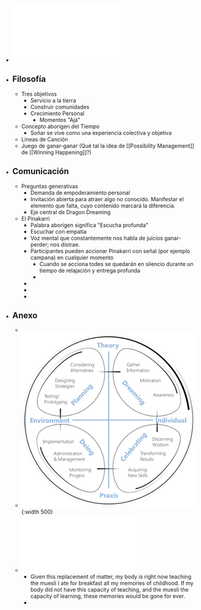 - ![DragonDreaming_eBook_spanish_V02.09.pdf](../assets/DragonDreaming_eBook_spanish_V02.09_1659066669651_0.pdf)
- ## Filosofía
	- Tres objetivos
		- Servicio a la tierra
		- Construir comunidades
		- Crecimiento Personal
			- Momentos "Ajá"
	- Concepto aborigen del Tiempo
		- Soñar se vive como una experiencia colectiva y objetiva
	- Lineas de Canción
	- Juego de ganar-ganar (Qué tal la idea de [[Possibility Management]] de [[Winning Happening]]?)
- ## Comunicación
	- Preguntas generativas
		- Demanda de empoderamiento personal
		- Invitación abierta para atraer algo no conocido. Manifestar el elemento que falta, cuyo contenido marcará la diferencia.
		- Eje central de Dragon Dreaming
	- El Pinakarri
		- Palabra aborigen significa "Escucha profunda"
		- Escuchar con empatía
		- Voz mental que constantemente nos habla de juicios ganar-perder; nos distrae.
		- Participantes pueden accionar Pinakarri con señal (por ejemplo campana) en cualquier momento
			- Cuando se acciona todes se quedarán en silencio durante un tiempo de relajación y entrega profunda
			-
		-
		-
		-
- ## Anexo
	-
	- ![image.png](../assets/image_1659066438949_0.png){:width 500}
	- ![Fact-Sheet-Number-01-The-Universal-Mandala-and-the-Mystery-of-the-Meaning-of-Life.pdf](../assets/Fact-Sheet-Number-01-The-Universal-Mandala-and-the-Mystery-of-the-Meaning-of-Life_1659066224999_0.pdf)
		- Given this replacement of matter, my
		  body is right now teaching the muesli I ate for breakfast all my memories of childhood. If my
		  body did not have this capacity of teaching, and the muesli the capacity of learning, these
		  memories would be gone for ever.
		-